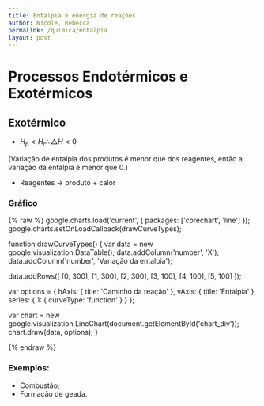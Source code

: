 ```yaml
---
title: Entalpia e energia de reações
author: Nicole, Rebecca
permalink: /quimica/entalpia
layout: post
---
```


# Processos Endotérmicos e Exotérmicos
## Exotérmico
- $H_{p} < H_{r} \therefore \triangle H < 0$

(Variação de entalpia dos produtos é menor que dos reagentes, então a variação da entalpia é menor que 0.)

- Reagentes $\rightarrow$ produto + calor

### Gráfico
{% raw %}
google.charts.load('current', {
  packages: ['corechart', 'line']
});
google.charts.setOnLoadCallback(drawCurveTypes);

function drawCurveTypes() {
  var data = new google.visualization.DataTable();
  data.addColumn('number', 'X');
  data.addColumn('number', 'Variação da entalpia');

  data.addRows([
    [0, 300],
    [1, 300],
    [2, 300],
    [3, 100],
    [4, 100],
    [5, 100]
  ]);

  var options = {
    hAxis: {
      title: 'Caminho da reação'
    },
    vAxis: {
      title: 'Entalpia'
    },
    series: {
      1: {
        curveType: 'function'
      }
    }
  };

  var chart = new google.visualization.LineChart(document.getElementById('chart_div'));
  chart.draw(data, options);
}
<div id="chart_div"></div>
{% endraw %}

### Exemplos:
- Combustão;
- Formação de geada.
